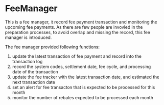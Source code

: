 # FeeManager

This is a fee manager, it record fee payment transaction and monitoring the upcoming fee payments.
As there are few people are invovled in the preparation processes, to avoid overlap and missing the record, this fee manager is introduced.

The fee manager provided following functions:
1. update the latest transaction of fee payment and record into the transaction log
2. record the system codes, settlement date, fee cycle, and processing date of the transaction
3. update the fee tracker with the latest transaction date, and estimated the next transaction date
4. set an alert for fee transacton that is expected to be processed for this month
5. monitor the number of rebates expected to be processed each month
